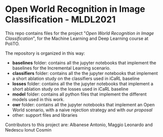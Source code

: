 # Open World Recognition in Image Classification - MLDL2021

This repo contains files for the project "*Open World Recognition in Image Classification*", for the Machine Learning and Deep Learning course at PoliTO. 

The repository is organized in this way: 
- **baselines** folder: contains all the jupyter notebooks that implement the baselines for the Incremental Learning scenario.
- **classifiers** folder: contains all the the jupyter notebooks that implement a short ablation study on the classifiers used in iCaRL baseline
- **losses** folder: contains all the the jupyter notebooks that implement a short ablation study on the losses used in iCaRL baseline
- **model** folder: contains all python files that implement the different models used in this work. 
- **owr** folder: contains all the jupyter notebooks that implement an Open World scenario, with a naive rejection strategy and with *our proposal*
- other: support files and libraries

Contributors to this project are: Albanese Antonio, Maggio Leonardo and Nedescu Ionut Cosmin
